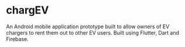 # chargEV

An Android mobile application prototype built to allow owners of EV chargers to rent them out to other EV users.
Built using Flutter, Dart and Firebase.
